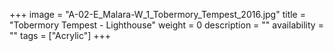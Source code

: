 +++
image = "A-02-E_Malara-W_1_Tobermory_Tempest_2016.jpg"
title = "Tobermory Tempest - Lighthouse"
weight = 0
description = ""
availability = ""
tags = ["Acrylic"]
+++
